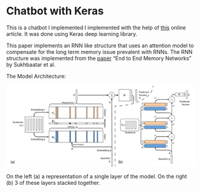 # Chatbot with Keras

This is a chatbot I implemented I implemented with the help of [this](https://www.kdnuggets.com/2019/08/deep-learning-nlp-creating-chatbot-keras.html) online article.
It was done using Keras deep learning library.

This paper implements an RNN like structure that uses an attention model to compensate for the long term memory issue prevalent with RNNs.
The RNN structure was implemented from the [paper](https://arxiv.org/pdf/1503.08895.pdf) “End to End Memory Networks” by Sukhbaatar et al.

The Model Architecture:


![alt text](https://github.com/joeljosephjin/chatbot_from_EEMN/blob/master/architecture.png "Logo Title Text 1")


On the left (a) a representation of a single layer of the model. On the right (b) 3 of these layers stacked together.

